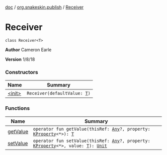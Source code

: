 [doc](../../index.md) / [org.snakeskin.publish](../index.md) / [Receiver](./index.md)

# Receiver

`class Receiver<T>`

**Author**
Cameron Earle

**Version**
1/8/18

### Constructors

| Name | Summary |
|---|---|
| [&lt;init&gt;](-init-.md) | `Receiver(defaultValue: `[`T`](index.md#T)`)` |

### Functions

| Name | Summary |
|---|---|
| [getValue](get-value.md) | `operator fun getValue(thisRef: `[`Any`](https://kotlinlang.org/api/latest/jvm/stdlib/kotlin/-any/index.html)`?, property: `[`KProperty`](https://kotlinlang.org/api/latest/jvm/stdlib/kotlin.reflect/-k-property/index.html)`<*>): `[`T`](index.md#T) |
| [setValue](set-value.md) | `operator fun setValue(thisRef: `[`Any`](https://kotlinlang.org/api/latest/jvm/stdlib/kotlin/-any/index.html)`?, property: `[`KProperty`](https://kotlinlang.org/api/latest/jvm/stdlib/kotlin.reflect/-k-property/index.html)`<*>, value: `[`T`](index.md#T)`): `[`Unit`](https://kotlinlang.org/api/latest/jvm/stdlib/kotlin/-unit/index.html) |
